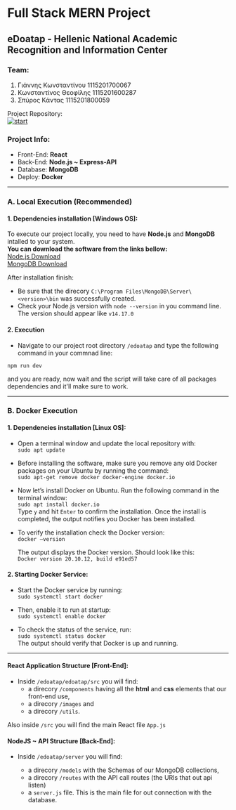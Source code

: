 # Full Stack MERN Project 
## eDoatap - Hellenic National Academic Recognition and Information Center 

### Team:
1. Γιάννης Κωνσταντίνου 1115201700067
2. Κωνσταντίνος Θεοφίλης 1115201600287
3. Σπύρος Κάντας 1115201800059

Project Repository: <br>
[![start](https://img.shields.io/badge/GitHub-100000?style=for-the-badge&logo=github&logoColor=white)](https://github.com/kostantinostheo/e-doatap)


### Project Info:
- Front-End: <b>React</b>
- Back-End: <b>Node.js ~ Express-API</b>
- Database: <b>MongoDB</b>
- Deploy: <b>Docker</b>

---

### A. Local Execution (Recommended)

#### 1. <b>Dependencies installation [Windows OS]</b>:

To execute our project locally, you need to have <b>Node.js</b> and <b>MongoDB</b> intalled to your system. <br>
<b>You can download the software from the links bellow:</b><br>
[Node.js Download](https://nodejs.org/en/download/)<br>
[MongoDB Download](https://docs.mongodb.com/manual/administration/install-community/)

After installation finish: 
- Be sure that the direcory `C:\Program Files\MongoDB\Server\<version>\bin` was successfully created.
- Check your Node.js version with `node --version` in you command line. The version should appear like `v14.17.0`

#### 2. <b>Execution</b>
- Navigate to our project root directory `/edoatap` and type the following command in your commnad line:
```
npm run dev
 ```
and you are ready, now wait and the script will take care of all packages dependencies and it'll make sure to work.

--- 

### B. Docker Execution

#### 1. <b>Dependencies installation [Linux OS]</b>:

- Open a terminal window and update the local repository with:<br>
```sudo apt update```<br>

- Before installing the software, make sure you remove any old Docker packages on your Ubuntu by running the command:<br>
  ```sudo apt-get remove docker docker-engine docker.io```

- Now let’s install Docker on Ubuntu. Run the following command in the terminal window:<br>
  ```sudo apt install docker.io```  <br>
Type `y` and hit `Enter` to confirm the installation. Once the install is completed, the output notifies you Docker has been installed.

- To verify the installation check the Docker version:<br>
  ```docker –version```

	The output displays the Docker version. Should look like this:<br>
  `Docker version 20.10.12, build e91ed57`

#### 2. <b>Starting Docker Service</b>:

- Start the Docker service by running:<br>
  ```sudo systemctl start docker```

- Then, enable it to run at startup:<br>
  ```sudo systemctl enable docker```

- To check the status of the service, run:<br>
  ```sudo systemctl status docker```<br>
  The output should verify that Docker is up and running. 

--- 

#### React Application Structure [Front-End]:

- Inside `/edoatap/edoatap/src` you will find:
  - a direcory `/components` having all the <b>html</b> and <b>css</b> elements that our front-end use,
  - a direcory `/images` and
  - a direcory `/utils`. <br/>

Also inside `/src` you will find the main React file `App.js`
 
#### NodeJS ~ API Structure [Back-End]:

- Inside `/edoatap/server` you will find:
  - a direcory `/models` with the Schemas of our MongoDB collections,
  - a direcory `/routes` with the API call routes (the URIs that out api listen)
  - a `server.js` file. This is the main file for out connection with the database.
  
  <br>